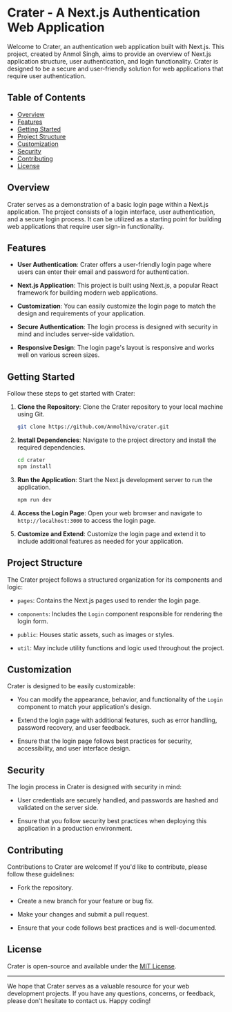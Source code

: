 # Crater - A Next.js Authentication Web Application

Welcome to Crater, an authentication web application built with Next.js. This project, created by Anmol Singh, aims to provide an overview of Next.js application structure, user authentication, and login functionality. Crater is designed to be a secure and user-friendly solution for web applications that require user authentication.

## Table of Contents

- [Overview](#overview)
- [Features](#features)
- [Getting Started](#getting-started)
- [Project Structure](#project-structure)
- [Customization](#customization)
- [Security](#security)
- [Contributing](#contributing)
- [License](#license)

## Overview

Crater serves as a demonstration of a basic login page within a Next.js application. The project consists of a login interface, user authentication, and a secure login process. It can be utilized as a starting point for building web applications that require user sign-in functionality.

## Features

- **User Authentication**: Crater offers a user-friendly login page where users can enter their email and password for authentication.

- **Next.js Application**: This project is built using Next.js, a popular React framework for building modern web applications.

- **Customization**: You can easily customize the login page to match the design and requirements of your application.

- **Secure Authentication**: The login process is designed with security in mind and includes server-side validation.

- **Responsive Design**: The login page's layout is responsive and works well on various screen sizes.

## Getting Started

Follow these steps to get started with Crater:

1. **Clone the Repository**: Clone the Crater repository to your local machine using Git.

   ```bash
   git clone https://github.com/Anmolhive/crater.git
   ```

2. **Install Dependencies**: Navigate to the project directory and install the required dependencies.

   ```bash
   cd crater
   npm install
   ```

3. **Run the Application**: Start the Next.js development server to run the application.

   ```bash
   npm run dev
   ```

4. **Access the Login Page**: Open your web browser and navigate to `http://localhost:3000` to access the login page.

5. **Customize and Extend**: Customize the login page and extend it to include additional features as needed for your application.

## Project Structure

The Crater project follows a structured organization for its components and logic:

- `pages`: Contains the Next.js pages used to render the login page.

- `components`: Includes the `Login` component responsible for rendering the login form.

- `public`: Houses static assets, such as images or styles.

- `util`: May include utility functions and logic used throughout the project.

## Customization

Crater is designed to be easily customizable:

- You can modify the appearance, behavior, and functionality of the `Login` component to match your application's design.

- Extend the login page with additional features, such as error handling, password recovery, and user feedback.

- Ensure that the login page follows best practices for security, accessibility, and user interface design.

## Security

The login process in Crater is designed with security in mind:

- User credentials are securely handled, and passwords are hashed and validated on the server side.

- Ensure that you follow security best practices when deploying this application in a production environment.

## Contributing

Contributions to Crater are welcome! If you'd like to contribute, please follow these guidelines:

- Fork the repository.

- Create a new branch for your feature or bug fix.

- Make your changes and submit a pull request.

- Ensure that your code follows best practices and is well-documented.

## License

Crater is open-source and available under the [MIT License](insert-link-to-license).

---

We hope that Crater serves as a valuable resource for your web development projects. If you have any questions, concerns, or feedback, please don't hesitate to contact us. Happy coding!